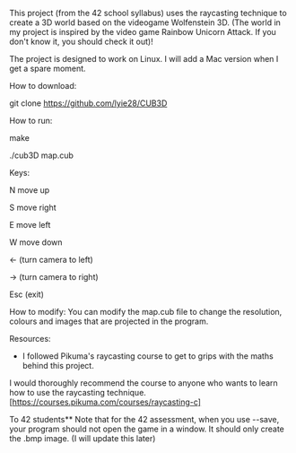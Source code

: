 This project (from the 42 school syllabus) uses the raycasting technique to create a 3D world based on the videogame Wolfenstein 3D. 
(The world in my project is inspired by the video game Rainbow Unicorn Attack. If you don't know it, you should check it out)!

The project is designed to work on Linux. I will add a Mac version when I get a spare moment.

How to download:

git clone https://github.com/lyie28/CUB3D

How to run:

make

./cub3D map.cub

Keys:

N move up

S move right

E move left

W move down

<- (turn camera to left)

-> (turn camera to right)

Esc (exit)

How to modify:
You can modify the map.cub file to change the resolution, colours and images that are projected in the program.

Resources:

- I followed Pikuma's raycasting course to get to grips with the maths behind this project.

I would thoroughly recommend the course to anyone who wants to learn how to use the raycasting technique. [https://courses.pikuma.com/courses/raycasting-c]

To 42 students**
Note that for the 42 assessment, when you use --save, your program should not open the game in a window. It should only create the .bmp image. (I will update this later)
